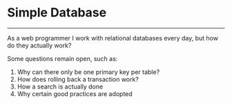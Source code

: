 # Simple Database
---
As a web programmer I work with relational databases every day, but how do they actually work?

Some questions remain open, such as:

1. Why can there only be one primary key per table?
2. How does rolling back a transaction work?
3. How a search is actually done
4. Why certain good practices are adopted
